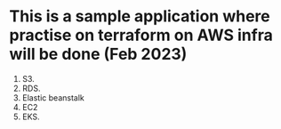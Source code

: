 # This is a sample application where  practise on terraform on AWS infra will be done (Feb 2023)

1. S3.
2. RDS.
3. Elastic beanstalk
4. EC2
5. EKS.
